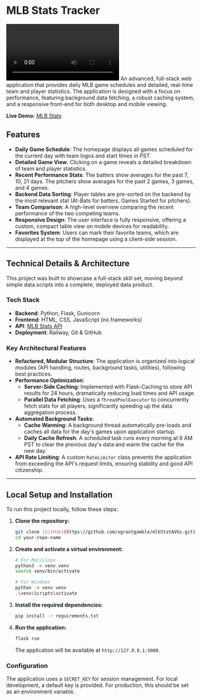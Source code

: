 # MLB Stats Tracker

![MLB Stats Tracker](https://i.imgur.com/NDy5sGI.mp4) An advanced, full-stack web application that provides daily MLB game schedules and detailed, real-time team and player statistics. The application is designed with a focus on performance, featuring background data fetching, a robust caching system, and a responsive front-end for both desktop and mobile viewing.

**Live Demo:** [MLB Stats](https://mlb.up.railway.app/)

## Features

* **Daily Game Schedule**: The homepage displays all games scheduled for the current day with team logos and start times in PST.
* **Detailed Game View**: Clicking on a game reveals a detailed breakdown of team and player statistics.  
* **Recent Performance Stats**: The batters show averages for the past 7, 10, 21 days. The pitchers show averages for the past 2 games, 3 games, and 4 games.
* **Backend Data Sorting**: Player tables are pre-sorted on the backend by the most relevant stat (At-Bats for batters, Games Started for pitchers).
* **Team Comparison**: A high-level overview comparing the recent performance of the two competing teams.
* **Responsive Design**: The user interface is fully responsive, offering a custom, compact table view on mobile devices for readability.
* **Favorites System**: Users can mark their favorite teams, which are displayed at the top of the homepage using a client-side session.

---

## Technical Details & Architecture

This project was built to showcase a full-stack skill set, moving beyond simple data scripts into a complete, deployed data product.

### Tech Stack

* **Backend**: Python, Flask, Gunicorn
* **Frontend**: HTML, CSS, JavaScript (no frameworks)
* **API**: [MLB Stats API](https://github.com/toddrob99/MLB-StatsAPI)
* **Deployment**: Railway, Git & GitHub

### Key Architectural Features

* **Refactored, Modular Structure**: The application is organized into logical modules (API handling, routes, background tasks, utilities), following best practices.
* **Performance Optimization**:
    * **Server-Side Caching**: Implemented with Flask-Caching to store API results for 24 hours, dramatically reducing load times and API usage.
    * **Parallel Data Fetching**: Uses a `ThreadPoolExecutor` to concurrently fetch stats for all players, significantly speeding up the data aggregation process.
* **Automated Background Tasks**:
    * **Cache Warming**: A background thread automatically pre-loads and caches all data for the day's games upon application startup.
    * **Daily Cache Refresh**: A scheduled task runs every morning at 6 AM PST to clear the previous day's data and warm the cache for the new day.
* **API Rate Limiting**: A custom `RateLimiter` class prevents the application from exceeding the API's request limits, ensuring stability and good API citizenship.

---

## Local Setup and Installation

To run this project locally, follow these steps:

1.  **Clone the repository:**
    ```bash
    git clone [GitHub](https://github.com/xgrantgamble/mlbStatAVGs.git)
    cd your-repo-name
    ```

2.  **Create and activate a virtual environment:**
    ```bash
    # For Mac/Linux
    python3 -m venv venv
    source venv/bin/activate

    # For Windows
    python -m venv venv
    .\venv\Scripts\activate
    ```

3.  **Install the required dependencies:**
    ```bash
    pip install -r requirements.txt
    ```

4.  **Run the application:**
    ```bash
    flask run
    ```
    The application will be available at `http://127.0.0.1:5000`.

### Configuration

The application uses a `SECRET_KEY` for session management. For local development, a default key is provided. 
For production, this should be set as an environment variable.